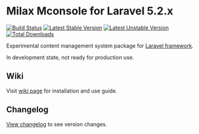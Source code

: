# Milax Mconsole for Laravel 5.2.x

[![Build Status](https://travis-ci.org/misterpaladin/mconsole.svg?branch=master)](https://travis-ci.org/misterpaladin/mconsole) [![Latest Stable Version](https://poser.pugx.org/milax/mconsole/v/stable)](https://packagist.org/packages/milax/mconsole) [![Latest Unstable Version](https://poser.pugx.org/milax/mconsole/v/unstable)](https://packagist.org/packages/milax/mconsole) [![Total Downloads](https://poser.pugx.org/milax/mconsole/downloads)](https://packagist.org/packages/milax/mconsole)

Experimental content management system package for [Laravel framework](https://laravel.com).

In development state, not ready for production use.

## Wiki

Visit [wiki page](https://github.com/misterpaladin/mconsole/wiki) for installation and use guide.

## Changelog

[View changelog](https://github.com/misterpaladin/mconsole/blob/master/CHANGELOG.md) to see version changes.